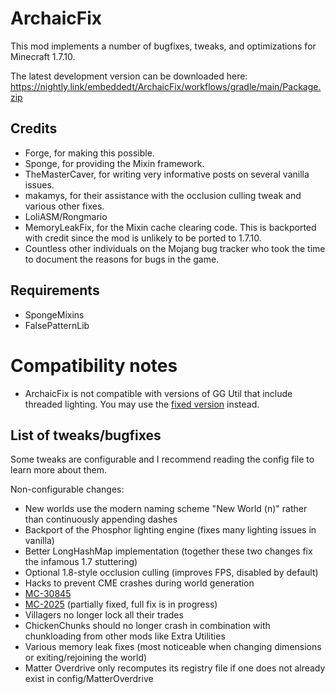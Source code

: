 # ArchaicFix

This mod implements a number of bugfixes, tweaks, and optimizations for Minecraft 1.7.10.

The latest development version can be downloaded here: https://nightly.link/embeddedt/ArchaicFix/workflows/gradle/main/Package.zip

## Credits

* Forge, for making this possible.
* Sponge, for providing the Mixin framework.
* TheMasterCaver, for writing very informative posts on several vanilla issues.
* makamys, for their assistance with the occlusion culling tweak and various other fixes.
* LoliASM/Rongmario
* MemoryLeakFix, for the Mixin cache clearing code. This is backported with credit since the mod is unlikely to be ported to 1.7.10.
* Countless other individuals on the Mojang bug tracker who took the time to document the reasons for bugs in the game.

## Requirements

* SpongeMixins
* FalsePatternLib

# Compatibility notes

* ArchaicFix is not compatible with versions of GG Util that include threaded lighting. You may use the [fixed version](https://www.curseforge.com/minecraft/mc-mods/gilded-game-utils-fix) instead.

## List of tweaks/bugfixes

Some tweaks are configurable and I recommend reading the config file to learn more about them.

Non-configurable changes:

* New worlds use the modern naming scheme "New World (n)" rather than continuously appending dashes
* Backport of the Phosphor lighting engine (fixes many lighting issues in vanilla)
* Better LongHashMap implementation (together these two changes fix the infamous 1.7 stuttering)
* Optional 1.8-style occlusion culling (improves FPS, disabled by default)
* Hacks to prevent CME crashes during world generation
* [MC-30845](https://bugs.mojang.com/browse/MC-30845)
* [MC-2025](https://bugs.mojang.com/browse/MC-2025) (partially fixed, full fix is in progress)
* Villagers no longer lock all their trades
* ChickenChunks should no longer crash in combination with chunkloading from other mods like Extra Utilities
* Various memory leak fixes (most noticeable when changing dimensions or exiting/rejoining the world)
* Matter Overdrive only recomputes its registry file if one does not already exist in config/MatterOverdrive

